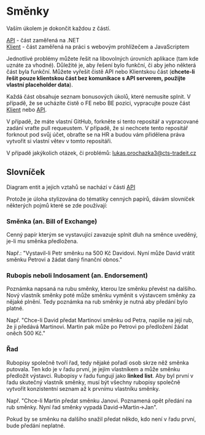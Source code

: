 # Směnky

Vaším úkolem je dokončit každou z částí.

[API](Api) - část zaměřená na .NET\
[Klient](Client) - část zaměřená na práci s webovým prohlížečem a JavaScriptem

Jednotlivé problémy můžete řešit na libovolných úrovních aplikace (tam kde uznáte za vhodné). Důležité je, aby řešení bylo funkční, či aby jeho některá část byla funkční. Můžete vyřešit čistě API nebo Klientskou část (**chcete-li řešit pouze klientskou část bez komunikace s API serverem, použijte vlastní placeholder data**).

Každá část obsahuje seznam bonusových úkolů, které nemusíte splnit. V případě, že se ucházíte čistě o FE nebo BE pozici, vypracujte pouze část [Klient](Client) nebo [API](Api).

V případě, že máte vlastní GitHub, forkněte si tento repositář a vypracované zadání vraťte pull requeustem. V případě, že si nechcete tento repositář forknout pod svůj účet, obraťte se na HR a budou vám přidělena práva vytvořit si vlastní větev v tomto repositáři.

V případě jakýkolich otázek, či problémů: lukas.prochazka3@cts-tradeit.cz

## Slovníček

Diagram entit a jejich vztahů se nachází v části [API](Api)

Protože je úloha stylizována do tématiky cenných papírů, dávám slovníček některých pojmů které se zde používají:

### Směnka (an. Bill of Exchange)

Cenný papír kterým se vystavující zavazuje splnit dluh na směnce uveděný, je-li mu směnka předložena.

Např.: "Vystavil-li Petr směnku na 500 Kč Davidovi. Nyní může David vrátit směnku Petrovi a žádat daný finanční obnos."

### Rubopis neboli Indosament (an. Endorsement)

Poznámka napsaná na rubu směnky, kterou lze směnku převést na dalšího. Nový vlastník směnky poté může směnku vyměnit s výstavcem směnky za nějaké plnění. Tedy poznámka na rub směnky je nutná aby předání bylo platné.

Např. "Chce-li David předat Martinovi směnku od Petra, napíše na její rub, že ji předává Martinovi. Martin pak může po Petrovi po předložení žádat oněch 500 Kč."

### Řad

Rubopisy společně tvoří řad, tedy nějaké pořadí osob skrze něž směnka putovala. Ten kdo je v řadu první, je jejím vlastníkem a může směnku předložit výstavci. Rubopisy v řadu fungují jako **linked list**. Aby byl první v řadu skutečný vlastník směnky, musí být všechny rubopisy společně vytvořit konzistentní seznam až k prvnímu vlastníku směnky.

Např. "Chce-li Martin předat směnku Janovi. Poznamená opět předání na rub směnky. Nyní řad směnky vypadá David->Martin->Jan".

Pokud by se směnku na dalšího snažil předat někdo, kdo není v řadu první, bude předání neplatné.
